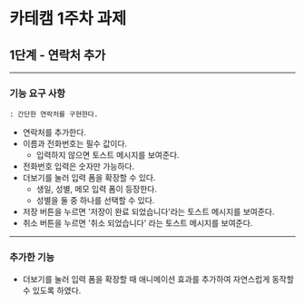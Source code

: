 # 카테캠 1주차 과제
## 1단계 - 연락처 추가

***

### 기능 요구 사항   
    : 간단한 연락처를 구현한다.

- 연락처를 추가한다.
- 이름과 전화번호는 필수 값이다.
  - 입력하지 않으면 토스트 메시지를 보여준다.
- 전화번호 입력은 숫자만 가능하다.
- 더보기를 눌러 입력 폼을 확장할 수 있다.
  - 생일, 성별, 메모 입력 폼이 등장한다.
  - 성별을 둘 중 하나를 선택할 수 있다.
- 저장 버튼을 누르면 '저장이 완료 되었습니다'라는 토스트 메시지를 보여준다.
- 취소 버튼을 누르면 '취소 되었습니다' 라는 토스트 메시지를 보여준다.

***

### 추가한 기능

- 더보기를 눌러 입력 폼을 확장할 때 애니메이션 효과를 추가하여 자연스럽게 동작할 수 있도록 하였다.
